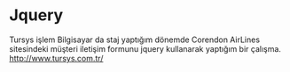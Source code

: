 # Jquery
Tursys işlem Bilgisayar da staj yaptığım dönemde Corendon AirLines sitesindeki müşteri iletişim formunu jquery kullanarak yaptığım bir çalışma.
http://www.tursys.com.tr/
